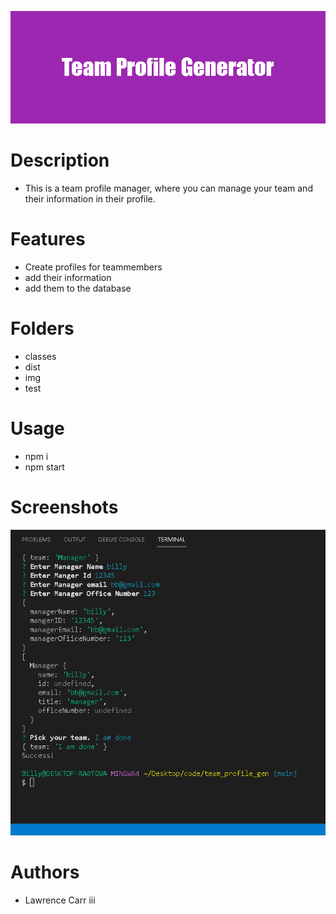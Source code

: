 ![Alt Text](./img/Team_Profile_Generator.png)

# Description
* This is a team profile manager, where you can manage your team and their information in their profile. 

# Features
* Create profiles for teammembers
* add their information
* add them to the database

# Folders
* classes
* dist
* img
* test

# Usage
* npm i
* npm start

# Screenshots
![Alt Text](./img/README.md%20-%20team_profile_gen%20-%20Visual%20Studio%20Code%209_9_2022%206_29_12%20PM%20(2).png)

# Authors 
* Lawrence Carr iii